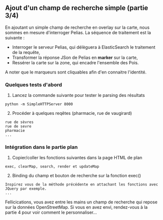## Ajout d'un champ de recherche simple (partie 3/4)
En ajoutant un simple champ de recherche en overlay sur la carte, nous sommes en mesure d'interroger Pelias. La séquence de traitement est la suivante :
- Interroger le serveur Pelias, qui délèguera à ElasticSearch le traitement de la requête,
- Transformer la réponse JSon de Pelias en __marker__ sur la carte,
- Ressérer la carte sur la zone, qui encadre l'ensemble des Pois.

A noter que le marqueurs sont cliquables afin d'en connaitre l'identité.

### Quelques tests d'abord
1. Lancez la commande suivante pour tester le parsing des résultats
```
python -m SimpleHTTPServer 8000
```
2. Procéder à quelques reqêtes (pharmacie, rue de vaugirard)
```
rue de sèvres
rue de sevre
pharmacie
...
```
### Intégration dans le partie __plan__
1. Copier/coller les fonctions suivantes dans la page HTML de plan
```
exec, clearMap, search, render et updateMap
```
2. Binding du champ et bouton de recherche sur la fonction exec()
```
Inspirez vous de la méthode précédente en attachant les fonctions avec JQuery par exemple.
...
```
Fellicications, vous avez entre les mains un champ de recherche qui repose sur la données OpenStreetMap. Si vous en avez envi, rendez-vous à la partie 4 pour voir comment le personnaliser...
